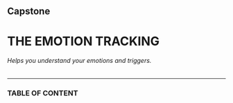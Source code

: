 ## Capstone

# THE EMOTION TRACKING
###### Helps you understand your emotions and triggers.
---



### TABLE OF CONTENT
